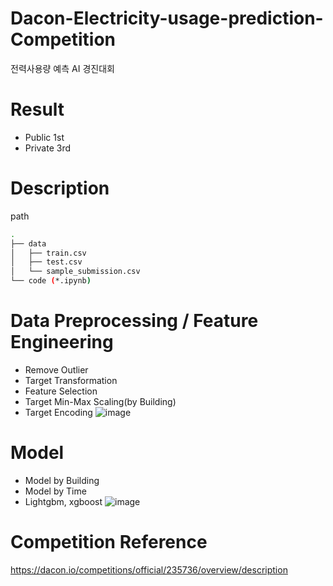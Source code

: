 # Dacon-Electricity-usage-prediction-Competition
전력사용량 예측 AI 경진대회

# Result
- Public 1st
- Private 3rd

# Description

path
```bash
.
├── data
│   ├── train.csv
│   ├── test.csv
│   └── sample_submission.csv
└── code (*.ipynb)
```

# Data Preprocessing / Feature Engineering
- Remove Outlier
- Target Transformation
- Feature Selection
- Target Min-Max Scaling(by Building)
- Target Encoding
![image](https://user-images.githubusercontent.com/40379485/125219343-976d6980-e2ff-11eb-8eb1-5dd6e771023e.png)


# Model
- Model by Building
- Model by Time
- Lightgbm, xgboost
![image](https://user-images.githubusercontent.com/40379485/125219282-845a9980-e2ff-11eb-8980-b5303a1bf217.png)

# Competition Reference
https://dacon.io/competitions/official/235736/overview/description

